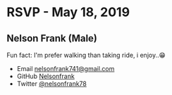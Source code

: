 # RSVP - May 18, 2019

## Nelson Frank (Male)

Fun fact: I'm prefer walking than taking ride, i enjoy..😁

- Email [nelsonfrank741@gmail.com](mailto:nelsonfrank741@gmail.com)
- GitHub [Nelsonfrank](https://github.com/Nelsonfrank)
- Twitter [@nelsonfrank78](https://twitter.com/@nelsonfrank78)

